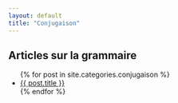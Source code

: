 ```yaml
---
layout: default
title: "Conjugaison"
---
```


<h2>Articles sur la grammaire</h2>
<ul>
  {% for post in site.categories.conjugaison %}
    <li><a href="{{ post.url }}">{{ post.title }}</a></li>
  {% endfor %}
</ul>
